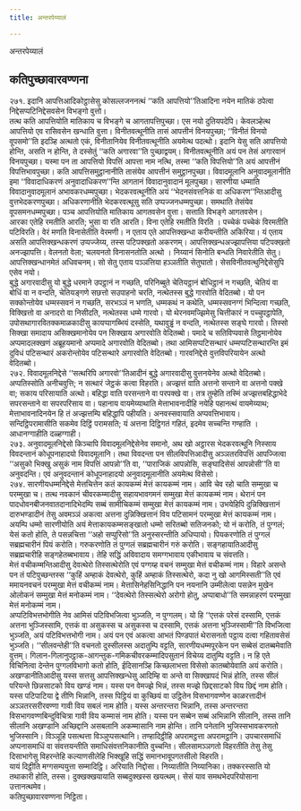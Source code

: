 ```yaml
---
title: अन्तरपेय्यालं

---
```

अन्तरपेय्यालं  


## कतिपुच्छावारवण्णना

२७१. इदानि आपत्तिआदिकोट्ठासेसु कोसल्लजननत्थं ‘‘कति आपत्तियो’’तिआदिना नयेन मातिकं ठपेत्वा निद्देसप्पटिनिद्देसवसेन विभङ्गो वुत्तो।  
तत्थ कति आपत्तियोति मातिकाय च विभङ्गे च आगतापत्तिपुच्छा। एस नयो दुतियपदेपि। केवलञ्हेत्थ आपत्तियो एव रासिवसेन खन्धाति वुत्ता। विनीतवत्थूनीति तासं आपत्तीनं विनयपुच्छा; ‘‘विनीतं विनयो वूपसमो’’ति इदञ्हि अत्थतो एकं, विनीतानियेव विनीतवत्थूनीति अयमेत्थ पदत्थो। इदानि येसु सति आपत्तियो होन्ति, असति न होन्ति, ते दस्सेतुं ‘‘कति अगारवा’’ति पुच्छाद्वयम्। विनीतवत्थूनीति अयं पन तेसं अगारवानं विनयपुच्छा। यस्मा पन ता आपत्तियो विपत्तिं आपत्ता नाम नत्थि, तस्मा ‘‘कति विपत्तियो’’ति अयं आपत्तीनं विपत्तिभावपुच्छा। कति आपत्तिसमुट्ठानानीति तासंयेव आपत्तीनं समुट्ठानपुच्छा। विवादमूलानि अनुवादमूलानीति इमा ‘‘विवादाधिकरणं अनुवादाधिकरण’’न्ति आगतानं विवादानुवादानं मूलपुच्छा। सारणीया धम्माति विवादानुवादमूलानं अभावकरधम्मपुच्छा। भेदकरवत्थूनीति अयं ‘‘भेदनसंवत्तनिकं वा अधिकरण’’न्तिआदीसु वुत्तभेदकरणपुच्छा। अधिकरणानीति भेदकरवत्थूसु सति उप्पज्जनधम्मपुच्छा। समथाति तेसंयेव वूपसमनधम्मपुच्छा। पञ्च आपत्तियोति मातिकाय आगतवसेन वुत्ता। सत्ताति विभङ्गे आगतवसेन।  
आरका एतेहि रमतीति आरति; भुसा वा रति आरति। विना एतेहि रमतीति विरति । पच्चेकं पच्चेकं विरमतीति पटिविरति। वेरं मणति विनासेतीति वेरमणी। न एताय एते आपत्तिक्खन्धा करीयन्तीति अकिरिया। यं एताय असति आपत्तिक्खन्धकरणं उप्पज्जेय्य, तस्स पटिपक्खतो अकरणम्। आपत्तिक्खन्धअज्झापत्तिया पटिपक्खतो अनज्झापत्ति। वेलनतो वेला; चलयनतो विनासनतोति अत्थो । निय्यानं सिनोति बन्धति निवारेतीति सेतु। आपत्तिक्खन्धानमेतं अधिवचनम्। सो सेतु एताय पञ्ञत्तिया हञ्ञतीति सेतुघातो। सेसविनीतवत्थुनिद्देसेसुपि एसेव नयो।  
बुद्धे अगारवादीसु यो बुद्धे धरमाने उपट्ठानं न गच्छति, परिनिब्बुते चेतियट्ठानं बोधिट्ठानं न गच्छति, चेतियं वा बोधिं वा न वन्दति, चेतियङ्गणे सछत्तो सउपाहनो चरति, नत्थेतस्स बुद्धे गारवोति वेदितब्बो। यो पन सक्कोन्तोयेव धम्मस्सवनं न गच्छति, सरभञ्ञं न भणति, धम्मकथं न कथेति, धम्मस्सवनग्गं भिन्दित्वा गच्छति, विक्खित्तो वा अनादरो वा निसीदति, नत्थेतस्स धम्मे गारवो। यो थेरनवमज्झिमेसु चित्तीकारं न पच्चुपट्ठापेति, उपोसथागारवितक्कमाळकादीसु कायप्पागब्भियं दस्सेति, यथावुड्ढं न वन्दति, नत्थेतस्स सङ्घे गारवो। तिस्सो सिक्खा समादाय असिक्खमानोयेव पन सिक्खाय अगारवोति वेदितब्बो। पमादे च सतिविप्पवासे तिट्ठमानोयेव अप्पमादलक्खणं अब्रूहयमानो अप्पमादे अगारवोति वेदितब्बो। तथा आमिसप्पटिसन्थारं धम्मप्पटिसन्थारन्ति इमं दुविधं पटिसन्थारं अकरोन्तोयेव पटिसन्थारे अगारवोति वेदितब्बो। गारवनिद्देसे वुत्तविपरियायेन अत्थो वेदितब्बो।  
२७२. विवादमूलनिद्देसे ‘‘सत्थरिपि अगारवो’’तिआदीनं बुद्धे अगारवादीसु वुत्तनयेनेव अत्थो वेदितब्बो। अप्पतिस्सोति अनीचवुत्ति; न सत्थारं जेट्ठकं कत्वा विहरति। अज्झत्तं वाति अत्तनो सन्ताने वा अत्तनो पक्खे वा; सकाय परिसायाति अत्थो। बहिद्धा वाति परसन्ताने वा परपक्खे वा। तत्र तुम्हेति तस्मिं अज्झत्तबहिद्धाभेदे सपरसन्ताने वा सपरपरिसाय वा। पहानाय वायमेय्याथाति मेत्ताभावनादीहि नयेहि पहानत्थं वायमेय्याथ; मेत्ताभावनादिनयेन हि तं अज्झत्तम्पि बहिद्धापि पहीयति। अनवस्सवायाति अप्पवत्तिभावाय।  
सन्दिट्ठिपरामासीति सकमेव दिट्ठिं परामसति; यं अत्तना दिट्ठिगतं गहितं, इदमेव सच्चन्ति गण्हाति । आधानग्गाहीति दळ्हग्गाही।  
२७३. अनुवादमूलनिद्देसो किञ्चापि विवादमूलनिद्देसेनेव समानो, अथ खो अट्ठारस भेदकरवत्थूनि निस्साय विवदन्तानं कोधूपनाहादयो विवादमूलानि। तथा विवदन्ता पन सीलविपत्तिआदीसु अञ्ञतरविपत्तिं आपज्जित्वा ‘‘असुको भिक्खु असुकं नाम विपत्तिं आपन्नो’’ति वा, ‘‘पाराजिकं आपन्नोसि, सङ्घादिसेसं आपन्नोसी’’ति वा अनुवदन्ति। एवं अनुवदन्तानं कोधूपनाहादयो अनुवादमूलानीति अयमेत्थ विसेसो।  
२७४. सारणीयधम्मनिद्देसे मेत्तचित्तेन कतं कायकम्मं मेत्तं कायकम्मं नाम। आवि चेव रहो चाति सम्मुखा च परम्मुखा च। तत्थ नवकानं चीवरकम्मादीसु सहायभावगमनं सम्मुखा मेत्तं कायकम्मं नाम। थेरानं पन पादधोवनबीजनवातदानादिभेदम्पि सब्बं सामीचिकम्मं सम्मुखा मेत्तं कायकम्मं नाम। उभयेहिपि दुन्निक्खित्तानं दारुभण्डादीनं तेसु अवमञ्ञं अकत्वा अत्तना दुन्निक्खित्तानं विय पटिसामनं परम्मुखा मेत्तं कायकम्मं नाम। अयम्पि धम्मो सारणीयोति अयं मेत्ताकायकम्मसङ्खातो धम्मो सरितब्बो सतिजनको; यो नं करोति, तं पुग्गलं; येसं कतो होति, ते पसन्नचित्ता ‘‘अहो सप्पुरिसो’’ति अनुस्सरन्तीति अधिप्पायो। पियकरणोति तं पुग्गलं सब्रह्मचारीनं पियं करोति। गरुकरणोति तं पुग्गलं सब्रह्मचारीनं गरुं करोति। सङ्गहायातिआदीसु सब्रह्मचारीहि सङ्गहेतब्बभावाय। तेहि सद्धिं अविवादाय समग्गभावाय एकीभावाय च संवत्तति।  
मेत्तं वचीकम्मन्तिआदीसु देवत्थेरो तिस्सत्थेरोति एवं पग्गय्ह वचनं सम्मुखा मेत्तं वचीकम्मं नाम। विहारे असन्ते पन तं पटिपुच्छन्तस्स ‘‘कुहिं अम्हाकं देवत्थेरो, कुहिं अम्हाकं तिस्सत्थेरो, कदा नु खो आगमिस्सती’’ति एवं ममायनवचनं परम्मुखा मेत्तं वचीकम्मं नाम। मेत्तासिनेहसिनिद्धानि पन नयनानि उम्मीलेत्वा पसन्नेन मुखेन ओलोकनं सम्मुखा मेत्तं मनोकम्मं नाम। ‘‘देवत्थेरो तिस्सत्थेरो अरोगो होतु, अप्पाबाधो’’ति समन्नाहरणं परम्मुखा मेत्तं मनोकम्मं नाम।  
अप्पटिविभत्तभोगीति नेव आमिसं पटिविभजित्वा भुञ्जति, न पुग्गलम्। यो हि ‘‘एत्तकं परेसं दस्सामि, एत्तकं अत्तना भुञ्जिस्सामि, एत्तकं वा असुकस्स च असुकस्स च दस्सामि, एत्तकं अत्तना भुञ्जिस्सामी’’ति विभजित्वा भुञ्जति, अयं पटिविभत्तभोगी नाम। अयं पन एवं अकत्वा आभतं पिण्डपातं थेरासनतो पट्ठाय दत्वा गहितावसेसं भुञ्जति। ‘‘सीलवन्तेही’’ति वचनतो दुस्सीलस्स अदातुम्पि वट्टति, सारणीयधम्मपूरकेन पन सब्बेसं दातब्बमेवाति वुत्तम्। गिलान-गिलानुपट्ठाक-आगन्तुक-गमिकचीवरकम्मादिपसुतानं विचेय्य दातुम्पि वट्टति। न हि एते विचिनित्वा देन्तेन पुग्गलविभागो कतो होति, ईदिसानञ्हि किच्छलाभत्ता विसेसो कातब्बोयेवाति अयं करोति।  
अखण्डानीतिआदीसु यस्स सत्तसु आपत्तिक्खन्धेसु आदिम्हि वा अन्ते वा सिक्खापदं भिन्नं होति, तस्स सीलं परियन्ते छिन्नसाटको विय खण्डं नाम। यस्स पन वेमज्झे भिन्नं, तस्स मज्झे छिद्दसाटको विय छिद्दं नाम होति। यस्स पटिपाटिया द्वे तीणि भिन्नानि, तस्स पिट्ठियं वा कुच्छियं वा उट्ठितेन विसभागवण्णेन काळरत्तादीनं अञ्ञतरसरीरवण्णा गावी विय सबलं नाम होति। यस्स अन्तरन्तरा भिन्नानि, तस्स अन्तरन्तरा विसभागवण्णबिन्दुविचित्रा गावी विय कम्मासं नाम होति। यस्स पन सब्बेन सब्बं अभिन्नानि सीलानि, तस्स तानि सीलानि अखण्डानि अच्छिद्दानि असबलानि अकम्मासानि नाम होन्ति। तानि पनेतानि भुजिस्सभावकरणतो भुजिस्सानि। विञ्ञूहि पसत्थत्ता विञ्ञुप्पसत्थानि। तण्हादिट्ठीहि अपरामट्ठत्ता अपरामट्ठानि। उपचारसमाधिं अप्पनासमाधिं वा संवत्तयन्तीति समाधिसंवत्तनिकानीति वुच्चन्ति। सीलसामञ्ञगतो विहरतीति तेसु तेसु दिसाभागेसु विहरन्तेहि कल्याणसीलेहि भिक्खूहि सद्धिं समानभावूपगतसीलो विहरति।  
यायं दिट्ठीति मग्गसम्पयुत्ता सम्मादिट्ठि। अरियाति निद्दोसा। निय्यातीति निय्यानिका। तक्करस्साति यो तथाकारी होति, तस्स। दुक्खक्खयायाति सब्बदुक्खस्स खयत्थम्। सेसं याव समथभेदपरियोसाना उत्तानत्थमेव।  
कतिपुच्छावारवण्णना निट्ठिता।  